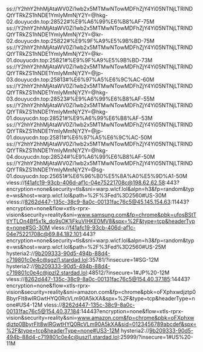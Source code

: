 ss://Y2hhY2hhMjAtaWV0Zi1wb2x5MTMwNTowMDFhZjY4Yi05NTNjLTRlNDQtYTRkZS1hNDE1YmIyMmNjY2Y=@hkg-02.douyucdn.top:28522#%E9%A6%99%E6%B8%AF-75M
ss://Y2hhY2hhMjAtaWV0Zi1wb2x5MTMwNTowMDFhZjY4Yi05NTNjLTRlNDQtYTRkZS1hNDE1YmIyMmNjY2Y=@kr-02.douyucdn.top:25822#%E9%9F%A9%E5%9B%BD-75M
ss://Y2hhY2hhMjAtaWV0Zi1wb2x5MTMwNTowMDFhZjY4Yi05NTNjLTRlNDQtYTRkZS1hNDE1YmIyMmNjY2Y=@kr-01.douyucdn.top:25821#%E9%9F%A9%E5%9B%BD-73M
ss://Y2hhY2hhMjAtaWV0Zi1wb2x5MTMwNTowMDFhZjY4Yi05NTNjLTRlNDQtYTRkZS1hNDE1YmIyMmNjY2Y=@jp-03.douyucdn.top:25813#%E6%97%A5%E6%9C%AC-60M
ss://Y2hhY2hhMjAtaWV0Zi1wb2x5MTMwNTowMDFhZjY4Yi05NTNjLTRlNDQtYTRkZS1hNDE1YmIyMmNjY2Y=@hkg-03.douyucdn.top:28523#%E9%A6%99%E6%B8%AF-55M
ss://Y2hhY2hhMjAtaWV0Zi1wb2x5MTMwNTowMDFhZjY4Yi05NTNjLTRlNDQtYTRkZS1hNDE1YmIyMmNjY2Y=@hkg-01.douyucdn.top:28521#%E9%A6%99%E6%B8%AF-53M
ss://Y2hhY2hhMjAtaWV0Zi1wb2x5MTMwNTowMDFhZjY4Yi05NTNjLTRlNDQtYTRkZS1hNDE1YmIyMmNjY2Y=@jp-01.douyucdn.top:25811#%E6%97%A5%E6%9C%AC-50M
ss://Y2hhY2hhMjAtaWV0Zi1wb2x5MTMwNTowMDFhZjY4Yi05NTNjLTRlNDQtYTRkZS1hNDE1YmIyMmNjY2Y=@hkg-04.douyucdn.top:28524#%E9%A6%99%E6%B8%AF-50M
ss://Y2hhY2hhMjAtaWV0Zi1wb2x5MTMwNTowMDFhZjY4Yi05NTNjLTRlNDQtYTRkZS1hNDE1YmIyMmNjY2Y=@sg-01.douyucdn.top:25651#%E6%96%B0%E5%8A%A0%E5%9D%A1-50M
vless://f41afc19-93cb-406d-af1c-04e75221708c@198.62.62.58:443?encryption=none&security=tls&sni=warp.wlcf.lol&alpn=h3&fp=random&type=ws&host=warp.wlcf.lol&path=%2F%3Fed%3D2560#US-30M
vless://8262d447-135c-38c9-8a0c-00131fac76c5@45.145.154.63:11443?encryption=none&flow=xtls-rprx-vision&security=reality&sni=www.samsung.com&fp=chrome&pbk=ufosBStTtlYTLOn4Bf5x1k_do9sOK1jFkuVlHKE0MV8&spx=%2F&type=tcp&headerType=none#SG-30M
vless://f41afc19-93cb-406d-af1c-04e75221708c@69.84.182.101:443?encryption=none&security=tls&sni=warp.wlcf.lol&alpn=h3&fp=random&type=ws&host=warp.wlcf.lol&path=%2F%3Fed%3D2560#US-25M
hysteria2://9b209333-90d5-494b-88d4-c719801c0e4c@sgzl1.stardad.lol:35781/?insecure=1#SG-12M
hysteria2://9b209333-90d5-494b-88d4-c719801c0e4c@jpzl2.stardad.lol:48512/?insecure=1#JP%20-12M
vless://8262d447-135c-38c9-8a0c-00131fac76c5@154.40.37.185:14443?encryption=none&flow=xtls-rprx-vision&security=reality&sni=amazon.com&fp=chrome&pbk=oFXphxwdjztp0BbyrFlt8wIRGwtHYQ0RcVLm90A5kXA&spx=%2F&type=tcp&headerType=none#US4-12M
vless://8262d447-135c-38c9-8a0c-00131fac76c5@154.40.37.184:14443?encryption=none&flow=xtls-rprx-vision&security=reality&sni=www.amazon.com&fp=chrome&pbk=oFXphxwdjztp0BbyrFlt8wIRGwtHYQ0RcVLm90A5kXA&sid=0123456789abcdef&spx=%2F&type=tcp&headerType=none#US3-12M
hysteria2://9b209333-90d5-494b-88d4-c719801c0e4c@uszl1.stardad.lol:25999/?insecure=1#US%20-11M
